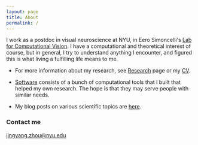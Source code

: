 ```yaml
---
layout: page
title: About
permalink: /
---
```


I work as a postdoc in visual neuroscience at NYU, in Eero Simoncelli's [Lab for Computational Vision](https://www.cns.nyu.edu/~lcv/). I have a computational and theoretical interest of course, but in general, I try to understand anything I encounter, and figured this is what living a fulfilling life means to me.

* For more information about my research, see [Research]({{site.baseurl}}/research/) page or my [CV]({{site.baseurl}}/docs/ZhouCV_2020April.pdf). 

* [Software]({{site.baseurl}}/software/) consists of a bunch of computational tools that I built that helped my own research. The hope is that they may serve people with similar needs. 

* My blog posts on various scientific topics are [here]({{site.baseurl}}/blog/).


### Contact me
[jingyang.zhou@nyu.edu](mailto:jingyang.zhou@nyu.edu)    


